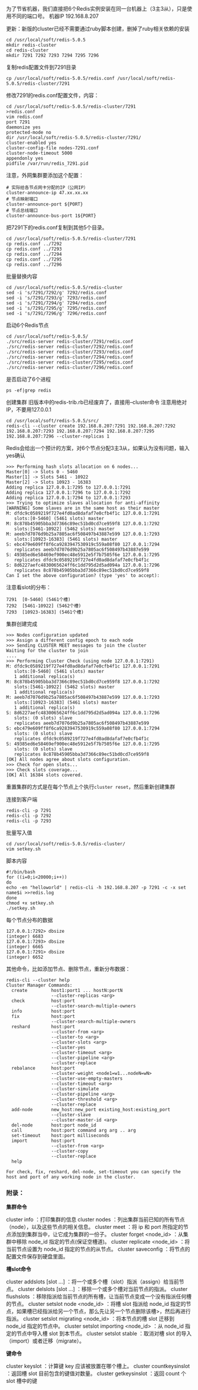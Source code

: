 为了节省机器，我们直接把6个Redis实例安装在同一台机器上（3主3从），只是使用不同的端口号。
机器IP 192.168.8.207

更新：新版的cluster已经不需要通过ruby脚本创建，删掉了ruby相关依赖的安装

```
cd /usr/local/soft/redis-5.0.5
mkdir redis-cluster
cd redis-cluster
mkdir 7291 7292 7293 7294 7295 7296
```

复制redis配置文件到7291目录

```
cp /usr/local/soft/redis-5.0.5/redis.conf /usr/local/soft/redis-5.0.5/redis-cluster/7291
```

修改7291的redis.conf配置文件，内容：

```
cd /usr/local/soft/redis-5.0.5/redis-cluster/7291
>redis.conf
vim redis.conf
port 7291
daemonize yes
protected-mode no
dir /usr/local/soft/redis-5.0.5/redis-cluster/7291/
cluster-enabled yes
cluster-config-file nodes-7291.conf
cluster-node-timeout 5000
appendonly yes
pidfile /var/run/redis_7291.pid
```

注意，外网集群要添加这个配置：

```
# 实际给各节点网卡分配的IP（公网IP）
cluster-announce-ip 47.xx.xx.xx
# 节点映射端口
cluster-announce-port ${PORT}
# 节点总线端口
cluster-announce-bus-port 1${PORT}
```

把7291下的redis.conf复制到其他5个目录。

```
cd /usr/local/soft/redis-5.0.5/redis-cluster/7291
cp redis.conf ../7292
cp redis.conf ../7293
cp redis.conf ../7294
cp redis.conf ../7295
cp redis.conf ../7296
```

批量替换内容

```
cd /usr/local/soft/redis-5.0.5/redis-cluster
sed -i 's/7291/7292/g' 7292/redis.conf
sed -i 's/7291/7293/g' 7293/redis.conf
sed -i 's/7291/7294/g' 7294/redis.conf
sed -i 's/7291/7295/g' 7295/redis.conf
sed -i 's/7291/7296/g' 7296/redis.conf
```

启动6个Redis节点

```
cd /usr/local/soft/redis-5.0.5/
./src/redis-server redis-cluster/7291/redis.conf
./src/redis-server redis-cluster/7292/redis.conf
./src/redis-server redis-cluster/7293/redis.conf
./src/redis-server redis-cluster/7294/redis.conf
./src/redis-server redis-cluster/7295/redis.conf
./src/redis-server redis-cluster/7296/redis.conf
```

是否启动了6个进程

```
ps -ef|grep redis
```

创建集群
旧版本中的redis-trib.rb已经废弃了，直接用–cluster命令
注意用绝对IP，不要用127.0.0.1

```
cd /usr/local/soft/redis-5.0.5/src/
redis-cli --cluster create 192.168.8.207:7291 192.168.8.207:7292 192.168.8.207:7293 192.168.8.207:7294 192.168.8.207:7295 192.168.8.207:7296 --cluster-replicas 1
```

Redis会给出一个预计的方案，对6个节点分配3主3从，如果认为没有问题，输入yes确认

```
>>> Performing hash slots allocation on 6 nodes...
Master[0] -> Slots 0 - 5460
Master[1] -> Slots 5461 - 10922
Master[2] -> Slots 10923 - 16383
Adding replica 127.0.0.1:7295 to 127.0.0.1:7291
Adding replica 127.0.0.1:7296 to 127.0.0.1:7292
Adding replica 127.0.0.1:7294 to 127.0.0.1:7293
>>> Trying to optimize slaves allocation for anti-affinity
[WARNING] Some slaves are in the same host as their master
M: dfdc9c0589219f727e4fd0ad8dafaf7e0cfb4f1c 127.0.0.1:7291
   slots:[0-5460] (5461 slots) master
M: 8c878b45905bba3d7366c89ec51bd0cd7ce959f8 127.0.0.1:7292
   slots:[5461-10922] (5462 slots) master
M: aeeb7d7076d9b25a7805ac6f508497b43887e599 127.0.0.1:7293
   slots:[10923-16383] (5461 slots) master
S: ebc479e609ff8f6ca9283947530919c559a08f80 127.0.0.1:7294
   replicates aeeb7d7076d9b25a7805ac6f508497b43887e599
S: 49385ed6e58469ef900ec48e5912e5f7b7505f6e 127.0.0.1:7295
   replicates dfdc9c0589219f727e4fd0ad8dafaf7e0cfb4f1c
S: 8d6227aefc4830065624ff6c1dd795d2d5ad094a 127.0.0.1:7296
   replicates 8c878b45905bba3d7366c89ec51bd0cd7ce959f8
Can I set the above configuration? (type 'yes' to accept): 
```

注意看slot的分布：

```
7291  [0-5460] (5461个槽) 
7292  [5461-10922] (5462个槽) 
7293  [10923-16383] (5461个槽)
```

集群创建完成

```
>>> Nodes configuration updated
>>> Assign a different config epoch to each node
>>> Sending CLUSTER MEET messages to join the cluster
Waiting for the cluster to join
....
>>> Performing Cluster Check (using node 127.0.0.1:7291)
M: dfdc9c0589219f727e4fd0ad8dafaf7e0cfb4f1c 127.0.0.1:7291
   slots:[0-5460] (5461 slots) master
   1 additional replica(s)
M: 8c878b45905bba3d7366c89ec51bd0cd7ce959f8 127.0.0.1:7292
   slots:[5461-10922] (5462 slots) master
   1 additional replica(s)
M: aeeb7d7076d9b25a7805ac6f508497b43887e599 127.0.0.1:7293
   slots:[10923-16383] (5461 slots) master
   1 additional replica(s)
S: 8d6227aefc4830065624ff6c1dd795d2d5ad094a 127.0.0.1:7296
   slots: (0 slots) slave
   replicates aeeb7d7076d9b25a7805ac6f508497b43887e599
S: ebc479e609ff8f6ca9283947530919c559a08f80 127.0.0.1:7294
   slots: (0 slots) slave
   replicates dfdc9c0589219f727e4fd0ad8dafaf7e0cfb4f1c
S: 49385ed6e58469ef900ec48e5912e5f7b7505f6e 127.0.0.1:7295
   slots: (0 slots) slave
   replicates 8c878b45905bba3d7366c89ec51bd0cd7ce959f8
[OK] All nodes agree about slots configuration.
>>> Check for open slots...
>>> Check slots coverage...
[OK] All 16384 slots covered.
```

重置集群的方式是在每个节点上个执行`cluster reset`，然后重新创建集群

连接到客户端

```
redis-cli -p 7291
redis-cli -p 7292
redis-cli -p 7293
```

批量写入值

```
cd /usr/local/soft/redis-5.0.5/redis-cluster/
vim setkey.sh
```

脚本内容

```
#!/bin/bash
for ((i=0;i<20000;i++))
do
echo -en "helloworld" | redis-cli -h 192.168.8.207 -p 7291 -c -x set name$i >>redis.log
done
chmod +x setkey.sh
./setkey.sh
```

每个节点分布的数据

```
127.0.0.1:7292> dbsize
(integer) 6683
127.0.0.1:7293> dbsize
(integer) 6665
127.0.0.1:7291> dbsize
(integer) 6652
```

其他命令，比如添加节点、删除节点，重新分布数据：

```
redis-cli --cluster help
Cluster Manager Commands:
  create         host1:port1 ... hostN:portN
                 --cluster-replicas <arg>
  check          host:port
                 --cluster-search-multiple-owners
  info           host:port
  fix            host:port
                 --cluster-search-multiple-owners
  reshard        host:port
                 --cluster-from <arg>
                 --cluster-to <arg>
                 --cluster-slots <arg>
                 --cluster-yes
                 --cluster-timeout <arg>
                 --cluster-pipeline <arg>
                 --cluster-replace
  rebalance      host:port
                 --cluster-weight <node1=w1...nodeN=wN>
                 --cluster-use-empty-masters
                 --cluster-timeout <arg>
                 --cluster-simulate
                 --cluster-pipeline <arg>
                 --cluster-threshold <arg>
                 --cluster-replace
  add-node       new_host:new_port existing_host:existing_port
                 --cluster-slave
                 --cluster-master-id <arg>
  del-node       host:port node_id
  call           host:port command arg arg .. arg
  set-timeout    host:port milliseconds
  import         host:port
                 --cluster-from <arg>
                 --cluster-copy
                 --cluster-replace
  help           

For check, fix, reshard, del-node, set-timeout you can specify the host and port of any working node in the cluster.
```

### 附录：

**集群命令**

cluster info ：打印集群的信息
cluster nodes ：列出集群当前已知的所有节点（node），以及这些节点的相关信息。
cluster meet ：将 ip 和 port 所指定的节点添加到集群当中，让它成为集群的一份子。
cluster forget <node_id> ：从集群中移除 node_id 指定的节点(保证空槽道)。
cluster replicate <node_id> ：将当前节点设置为 node_id 指定的节点的从节点。
cluster saveconfig ：将节点的配置文件保存到硬盘里面。

**槽slot命令**

cluster addslots [slot …] ：将一个或多个槽（slot）指派（assign）给当前节点。
cluster delslots [slot …] ：移除一个或多个槽对当前节点的指派。
cluster flushslots ：移除指派给当前节点的所有槽，让当前节点变成一个没有指派任何槽的节点。
cluster setslot node <node_id> ：将槽 slot 指派给 node_id 指定的节点，如果槽已经指派给另一个节点，那么先让另一个节点删除该槽>，然后再进行指派。
cluster setslot migrating <node_id> ：将本节点的槽 slot 迁移到 node_id 指定的节点中。
cluster setslot importing <node_id> ：从 node_id 指定的节点中导入槽 slot 到本节点。
cluster setslot stable ：取消对槽 slot 的导入（import）或者迁移（migrate）。

**键命令**

cluster keyslot ：计算键 key 应该被放置在哪个槽上。
cluster countkeysinslot ：返回槽 slot 目前包含的键值对数量。
cluster getkeysinslot ：返回 count 个 slot 槽中的键